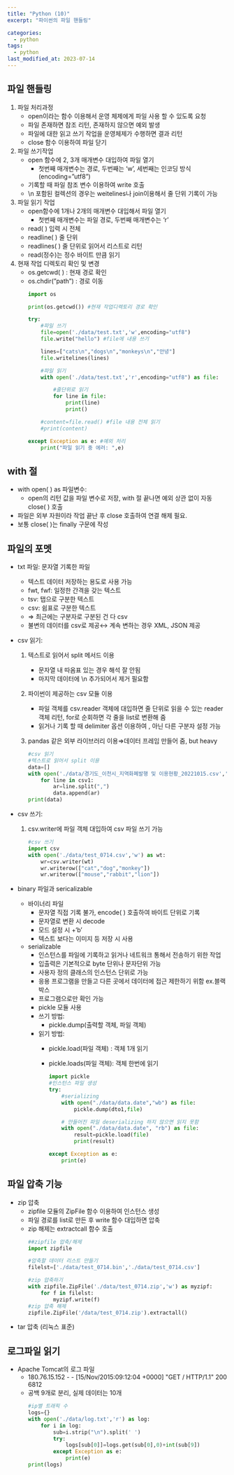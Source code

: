```yaml
---
title: "Python (10)"
excerpt: "파이썬의 파일 핸들링"

categories:
  - python
tags:
  - python
last_modified_at: 2023-07-14
---
```

## 파일 핸들링 ##
1. 파일 처리과정
    - open이라는 함수 이용해서 운영 체제에게 파일 사용 할 수 있도록 요청
    - 파일 존재하면 참조 리턴, 존재하지 않으면 예외 발생
    - 파일에 대한 읽고 쓰기 작업을 운영체제가 수행하면 결과 리턴
    - close 함수 이용하여 파일 닫기
2. 파일 쓰기작업
    - open 함수에 2, 3개 매개변수 대입하여 파일 열기
        - 첫번째 매개변수는 경로, 두번째는 ‘w’, 세번째는 인코딩 방식(encoding=”utf8”)
    - 기록할 때 파일 참조 변수 이용하여 write 호출
    - \n 포함된 컬렉션의 경우는 weitelines나 join이용해서 줄 단위 기록이 가능
3. 파일 읽기 작업
    - open함수에 1개나 2개의 매개변수 대입해서 파일 열기
        - 첫번째 매개변수는 파일 경로, 두번째 매개변수는 ‘r’
    - read( ) 입력 시 전체
    - readline( ) 줄 단위
    - readlines( ) 줄 단위로 읽어서 리스트로 리턴
    - read(정수)는 정수 바이트 만큼 읽기
4. 현재 작업 디렉토리 확인 및 변경
    - os.getcwd( ) : 현재 경로 확인
    - os.chdir(”path”) : 경로 이동
        ```python   
        import os

        print(os.getcwd()) #현재 작업디렉토리 경로 확인

        try:
            #파일 쓰기
            file=open('./data/test.txt','w',encoding="utf8")
            file.write("hello") #file에 내용 쓰기

            lines=["cats\n","dogs\n","monkeys\n","안녕"]
            file.writelines(lines)

            #파일 읽기
            with open('./data/test.txt','r',encoding="utf8") as file:

                #줄단위로 읽기
                for line in file:
                    print(line)
                    print()

            #content=file.read() #file 내용 전체 읽기
            #print(content)

        except Exception as e: #예외 처리
            print("파일 읽기 중 에러: ",e)
        ```
## with 절 ##
- with open( ) as 파일변수:
    - open의 리턴 값을 파일 변수로 저장, with 절 끝나면 예외 상관 없이 자동 close( ) 호출
- 파일은 외부 자원이라 작업 끝난 후 close 호출하여 연결 해제 필요.
- 보통 close( )는 finally 구문에 작성

## 파일의 포멧 ##
- txt 파일: 문자열 기록한 파일
    - 텍스트 데이터 저장하는 용도로 사용 가능
    - fwt, fwf: 일정한 간격을 갖는 텍스트
    - tsv: 탭으로 구분한 텍스트
    - csv: 쉼표로 구분한 텍스트
    - ⇒ 최근에는 구분자로 구분된 건 다 csv
    - 불변의 데이터를 csv로 제공↔ 계속 변하는 경우 XML, JSON 제공
- csv 읽기:
    1. 텍스트로 읽어서 split 메서드 이용
        - 문자열 내 따옴표 있는 경우 해석 잘 안됨
        - 마지막 데이터에 \n 추가되어서 제거 필요함
    2. 파이썬이 제공하는 csv 모듈 이용
        - 파일 객체를 csv.reader 객체에 대입하면 줄 단위로 읽을 수 있는 reader  객체 리턴, for로 순회하면 각 줄을 list로 변환해 줌
        - 읽거나 기록 할 때 delimiter 옵션 이용하여 , 아닌 다른 구분자 설정 가능
    3. pandas 같은 외부 라이브러리 이용⇒데이터 프레임 만들어 줌, but heavy

        ```python
        #csv 읽기
        #텍스트로 읽어서 split 이용
        data=[]
        with open('./data/경기도_이천시_지역화폐발행 및 이용현황_20221015.csv','r') as csv1:
            for line in csv1:
                ar=line.split(",")
                data.append(ar)
        print(data)
        ```
    
- csv 쓰기:
    1. csv.writer에 파일 객체 대입하여 csv 파일 쓰기 가능

        ```python
        #csv 쓰기
        import csv
        with open('./data/test_0714.csv','w') as wt:
            wr=csv.writer(wt)
            wr.writerow(["cat","dog","monkey"])
            wr.writerow(["mouse","rabbit","lion"])
        ```
    
- binary 파일과 sericalizable
    - 바이너리 파일
        - 문자열 직접 기록 불가, encode( ) 호출하여 바이트 단위로 기록
        - 문자열로 변환 시 decode
        - 모드 설정 시 +‘b’
        - 텍스트 보다는 이미지 등 저장 시 사용
    - serializable
        - 인스턴스를 파일에 기록하고 읽거나 네트워크 통해서 전송하기 위한 작업
        - 입출력은 기본적으로 byte 단위나 문자단위 가능
        - 사용자 정의 클래스의 인스턴스 단위로 가능
        - 응용 프로그램을 만들고 다른 곳에서 데이터에 접근 제한하기 위함 ex.블랙박스
        - 프로그램으로만 확인 가능
        - pickle 모듈 사용
        - 쓰기 방법:
            - pickle.dump(출력할 객체, 파일 객체)
        - 읽기 방법:
            - pickle.load(파일 객체) : 객체 1개 읽기
            - pickle.loads(파일 객체): 객체 한번에 읽기

                ```python
                import pickle
                #인스턴스 파일 생성
                try:
                    #serializing
                    with open("./data/data.date","wb") as file:
                        pickle.dump(dto1,file)

                    # 만들어진 파일 deserializing 하지 않으면 읽지 못함
                    with open("./data/data.date", "rb") as file:
                        result=pickle.load(file)
                        print(result)

                except Exception as e:
                    print(e)
                ```

## 파일 압축 기능 ##
- zip 압축
    - zipfile 모듈의 ZipFile 함수 이용하여 인스턴스 생성
    - 파일 경로를 list로 만든 후 write 함수 대입하면 압축
    - zip 해제는 extractcall 함수 호출
        ```python
        ##zipfile 압축/해제
        import zipfile

        #압축할 데이터 리스트 만들기
        filelst=['./data/test_0714.bin','./data/test_0714.csv']

        #zip 압축하기
        with zipfile.ZipFile('./data/test_0714.zip','w') as myzipf:
            for f in filelst:
                myzipf.write(f)
        #zip 압축 해제
        zipfile.ZipFile('/data/test_0714.zip').extractall()
        ```
- tar 압축 (리눅스 표준)

## 로그파일 읽기 ##
- Apache Tomcat의 로그 파일
    - 180.76.15.152 - - [15/Nov/2015:09:12:04 +0000] "GET / HTTP/1.1" 200 6812
    - 공백 9개로 분리, 실제 데이터는 10개
        ```python
        #ip별 트래픽 수
        logs={}
        with open('./data/log.txt','r') as log:
            for i in log:
                sub=i.strip("\n").split(' ')
                try:
                    logs[sub[0]]=logs.get(sub[0],0)+int(sub[9])
                except Exception as e:
                    print(e)
        print(logs)
        ```